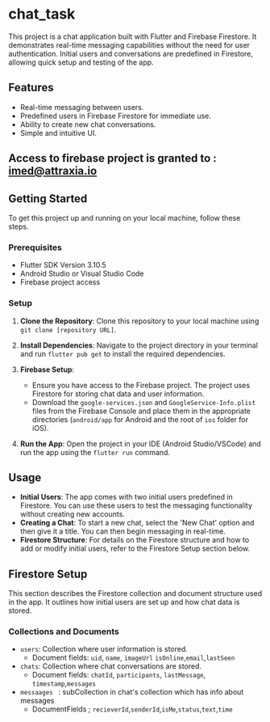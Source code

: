 # chat_task

This project is a chat application built with Flutter and Firebase Firestore. It demonstrates real-time messaging capabilities without the need for user authentication. Initial users and conversations are predefined in Firestore, allowing quick setup and testing of the app.

## Features

- Real-time messaging between users.
- Predefined users in Firebase Firestore for immediate use.
- Ability to create new chat conversations.
- Simple and intuitive UI.

## Access to firebase project is granted to : imed@attraxia.io

## Getting Started

To get this project up and running on your local machine, follow these steps.

### Prerequisites

- Flutter SDK Version 3.10.5
- Android Studio or Visual Studio Code
- Firebase project access

### Setup

1. **Clone the Repository**: Clone this repository to your local machine using `git clone [repository URL]`.

2. **Install Dependencies**: Navigate to the project directory in your terminal and run `flutter pub get` to install the required dependencies.

3. **Firebase Setup**:

   - Ensure you have access to the Firebase project. The project uses Firestore for storing chat data and user information.
   - Download the `google-services.json` and `GoogleService-Info.plist` files from the Firebase Console and place them in the appropriate directories (`android/app` for Android and the root of `ios` folder for iOS).

4. **Run the App**: Open the project in your IDE (Android Studio/VSCode) and run the app using the `flutter run` command.

## Usage

- **Initial Users**: The app comes with two initial users predefined in Firestore. You can use these users to test the messaging functionality without creating new accounts.
- **Creating a Chat**: To start a new chat, select the 'New Chat' option and then give it a title. You can then begin messaging in real-time.
- **Firestore Structure**: For details on the Firestore structure and how to add or modify initial users, refer to the Firestore Setup section below.

## Firestore Setup

This section describes the Firestore collection and document structure used in the app. It outlines how initial users are set up and how chat data is stored.

### Collections and Documents

- `users`: Collection where user information is stored.
  - Document fields: `uid`, `name`, `imageUrl` `isOnline`,`email`,`lastSeen`
- `chats`: Collection where chat conversations are stored.
  - Document fields: `chatId`, `participants`, `lastMessage`, `timestamp`,`messages`
- `messaages ` : subCollection in chat's collection which has info about messages
  - DocumentFields ; `recieverId`,`senderId`,`isMe`,`status`,`text`,`time`
